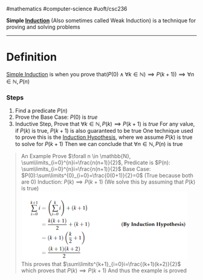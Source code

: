 #mathematics #computer-science 
#uoft/csc236 

**Simple [Induction](Induction.md)** (Also sometimes called Weak Induction) is a technique for proving and solving problems

---
# Definition

[Simple Induction](.md) is when you prove  that$(P(0)\wedge \forall k \in \mathbb{N})\implies P(k+1))\implies \forall n\in \mathbb{N},P(n)$ 

### Steps
1. Find a predicate $P(n)$
2. Prove the Base Case: $P(0)$ is *true*
3. Inductive Step, Prove that  $\forall k\in \mathbb{N}, P(k) \implies P(k+1)$ is *true*
	For any value, if $P(k)$ is true, $P(k+1 )$ is also guaranteed to be true
	One technique used to prove this is the [Induction Hypothesis](Induction%20Hypothesis.md), where we assume $P(k)$ is true to solve for $P(k+1)$
Then we can conclude that $\forall n\in \mathbb{N}, P(n)$ is  true

> An Example
> Prove $\forall n \in \mathbb{N}, \sum\limits_{i=0}^{n}i=\frac{n(n+1)}{2}$, Predicate is $P(n): \sum\limits_{i=0}^{n}i=\frac{n(n+1)}{2}$
> Base Case: $P(0):\sum\limits^{0}_{i=0}=\frac{0(0+1)}{2}=0$  (True because both are 0)
> Induction: $P(k)\implies P(k+1)$ (We solve this by assuming that $P(k)$ is true)
> 	 ![Pasted image 20240517173143](attachments/Pasted%20image%2020240517173143.png)
> 	 This proves that $\sum\limits^{k+1}_{i=0}i=\frac{(k+1)(k+2)}{2}$ which proves that $P(k)\implies P(k+1)$
> And thus the example is proved
